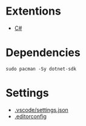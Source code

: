 # Extentions

- [C#](https://marketplace.visualstudio.com/items?itemName=ms-dotnettools.csharp)

# Dependencies

```console
sudo pacman -Sy dotnet-sdk
```

# Settings
- [.vscode/settings.json](.vscode/settings.json)
- [.editorconfig](.editorconfig)
